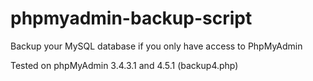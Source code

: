 # phpmyadmin-backup-script
Backup your MySQL database if you only have access to PhpMyAdmin

Tested on phpMyAdmin 3.4.3.1
and 4.5.1 (backup4.php)
